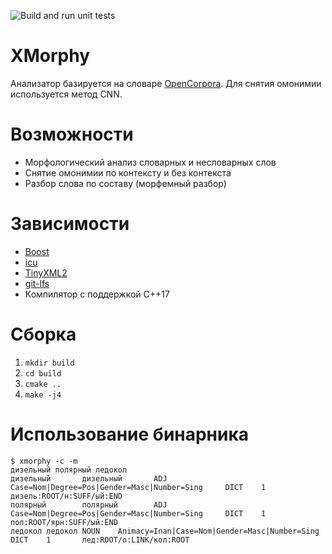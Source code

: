 ![Build and run unit tests](https://github.com/alesapin/XMorphy/workflows/Build%20and%20run%20unit%20tests/badge.svg?branch=master)
# XMorphy
Анализатор базируется на словаре [OpenCorpora](http://opencorpora.org/). Для снятия омонимии используется метод CNN.

# Возможности
* Морфологический анализ словарных и несловарных слов
* Снятие омонимии по контексту и без контекста
* Разбор слова по составу (морфемный разбор)

# Зависимости
* [Boost](http://www.boost.org/)
* [icu](http://site.icu-project.org/)
* [TinyXML2](http://www.grinninglizard.com/tinyxml2/)
* [git-lfs](https://github.com/git-lfs/git-lfs/wiki/Installation)
* Компилятор с поддержкой C++17

# Сборка
1) `mkdir build`
2) `cd build`
3) `cmake ..`
4) `make -j4`

# Использование бинарника
```
$ xmorphy -c -m
дизельный полярный ледокол
дизельный       дизельный       ADJ     Case=Nom|Degree=Pos|Gender=Masc|Number=Sing     DICT    1       дизель:ROOT/н:SUFF/ый:END
полярный        полярный        ADJ     Case=Nom|Degree=Pos|Gender=Masc|Number=Sing     DICT    1       пол:ROOT/ярн:SUFF/ый:END
ледокол ледокол NOUN    Animacy=Inan|Case=Nom|Gender=Masc|Number=Sing   DICT    1       лед:ROOT/о:LINK/кол:ROOT
```

